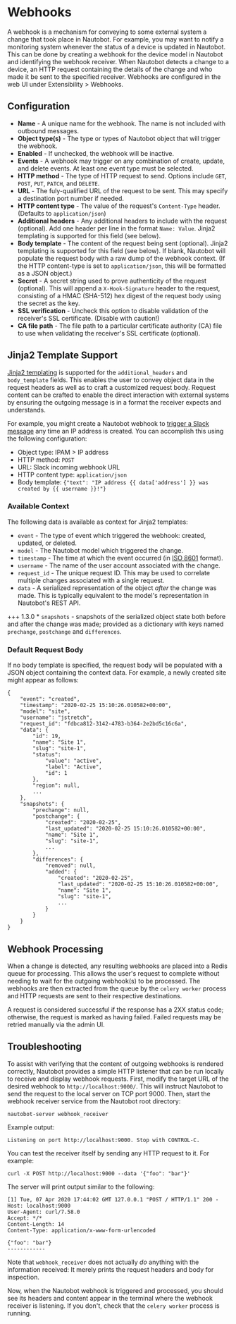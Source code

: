 # Webhooks

A webhook is a mechanism for conveying to some external system a change that took place in Nautobot. For example, you may want to notify a monitoring system whenever the status of a device is updated in Nautobot. This can be done by creating a webhook for the device model in Nautobot and identifying the webhook receiver. When Nautobot detects a change to a device, an HTTP request containing the details of the change and who made it be sent to the specified receiver. Webhooks are configured in the web UI under Extensibility > Webhooks.

## Configuration

* **Name** - A unique name for the webhook. The name is not included with outbound messages.
* **Object type(s)** - The type or types of Nautobot object that will trigger the webhook.
* **Enabled** - If unchecked, the webhook will be inactive.
* **Events** - A webhook may trigger on any combination of create, update, and delete events. At least one event type must be selected.
* **HTTP method** - The type of HTTP request to send. Options include `GET`, `POST`, `PUT`, `PATCH`, and `DELETE`.
* **URL** - The fuly-qualified URL of the request to be sent. This may specify a destination port number if needed.
* **HTTP content type** - The value of the request's `Content-Type` header. (Defaults to `application/json`)
* **Additional headers** - Any additional headers to include with the request (optional). Add one header per line in the format `Name: Value`. Jinja2 templating is supported for this field (see below).
* **Body template** - The content of the request being sent (optional). Jinja2 templating is supported for this field (see below). If blank, Nautobot will populate the request body with a raw dump of the webhook context. (If the HTTP content-type is set to `application/json`, this will be formatted as a JSON object.)
* **Secret** - A secret string used to prove authenticity of the request (optional). This will append a `X-Hook-Signature` header to the request, consisting of a HMAC (SHA-512) hex digest of the request body using the secret as the key.
* **SSL verification** - Uncheck this option to disable validation of the receiver's SSL certificate. (Disable with caution!)
* **CA file path** - The file path to a particular certificate authority (CA) file to use when validating the receiver's SSL certificate (optional).

## Jinja2 Template Support

[Jinja2 templating](https://jinja.palletsprojects.com/) is supported for the `additional_headers` and `body_template` fields. This enables the user to convey object data in the request headers as well as to craft a customized request body. Request content can be crafted to enable the direct interaction with external systems by ensuring the outgoing message is in a format the receiver expects and understands.

For example, you might create a Nautobot webhook to [trigger a Slack message](https://api.slack.com/messaging/webhooks) any time an IP address is created. You can accomplish this using the following configuration:

* Object type: IPAM > IP address
* HTTP method: `POST`
* URL: Slack incoming webhook URL
* HTTP content type: `application/json`
* Body template: `{"text": "IP address {{ data['address'] }} was created by {{ username }}!"}`

### Available Context

The following data is available as context for Jinja2 templates:

* `event` - The type of event which triggered the webhook: created, updated, or deleted.
* `model` - The Nautobot model which triggered the change.
* `timestamp` - The time at which the event occurred (in [ISO 8601](https://en.wikipedia.org/wiki/ISO_8601) format).
* `username` - The name of the user account associated with the change.
* `request_id` - The unique request ID. This may be used to correlate multiple changes associated with a single request.
* `data` - A serialized representation of the object _after_ the change was made. This is typically equivalent to the model's representation in Nautobot's REST API.

+++ 1.3.0
    * `snapshots` - snapshots of the serialized object state both before and after the change was made; provided as a dictionary with keys named `prechange`, `postchange` and `differences`.

### Default Request Body

If no body template is specified, the request body will be populated with a JSON object containing the context data. For example, a newly created site might appear as follows:

```no-highlight
{
    "event": "created",
    "timestamp": "2020-02-25 15:10:26.010582+00:00",
    "model": "site",
    "username": "jstretch",
    "request_id": "fdbca812-3142-4783-b364-2e2bd5c16c6a",
    "data": {
        "id": 19,
        "name": "Site 1",
        "slug": "site-1",
        "status":
            "value": "active",
            "label": "Active",
            "id": 1
        },
        "region": null,
        ...
    },
    "snapshots": {
        "prechange": null,
        "postchange": {
            "created": "2020-02-25",
            "last_updated": "2020-02-25 15:10:26.010582+00:00",
            "name": "Site 1",
            "slug": "site-1",
            ...
        },
        "differences": {
            "removed": null,
            "added": {
                "created": "2020-02-25",
                "last_updated": "2020-02-25 15:10:26.010582+00:00",
                "name": "Site 1",
                "slug": "site-1",
                ...
            }
        }
    }
}
```

## Webhook Processing

When a change is detected, any resulting webhooks are placed into a Redis queue for processing. This allows the user's request to complete without needing to wait for the outgoing webhook(s) to be processed. The webhooks are then extracted from the queue by the `celery worker` process and HTTP requests are sent to their respective destinations.

A request is considered successful if the response has a 2XX status code; otherwise, the request is marked as having failed. Failed requests may be retried manually via the admin UI.

## Troubleshooting

To assist with verifying that the content of outgoing webhooks is rendered correctly, Nautobot provides a simple HTTP listener that can be run locally to receive and display webhook requests. First, modify the target URL of the desired webhook to `http://localhost:9000/`. This will instruct Nautobot to send the request to the local server on TCP port 9000. Then, start the webhook receiver service from the Nautobot root directory:

```no-highlight
nautobot-server webhook_receiver
```

Example output:

```no-highlight
Listening on port http://localhost:9000. Stop with CONTROL-C.
```

You can test the receiver itself by sending any HTTP request to it. For example:

```no-highlight
curl -X POST http://localhost:9000 --data '{"foo": "bar"}'
```

The server will print output similar to the following:

```no-highlight
[1] Tue, 07 Apr 2020 17:44:02 GMT 127.0.0.1 "POST / HTTP/1.1" 200 -
Host: localhost:9000
User-Agent: curl/7.58.0
Accept: */*
Content-Length: 14
Content-Type: application/x-www-form-urlencoded

{"foo": "bar"}
------------
```

Note that `webhook_receiver` does not actually _do_ anything with the information received: It merely prints the request headers and body for inspection.

Now, when the Nautobot webhook is triggered and processed, you should see its headers and content appear in the terminal where the webhook receiver is listening. If you don't, check that the `celery worker` process is running.
